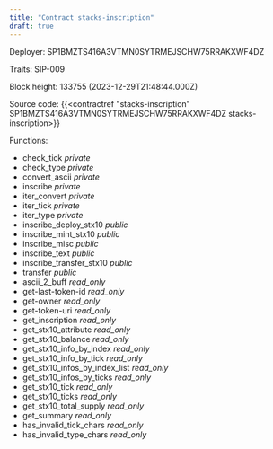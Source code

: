 ```yaml
---
title: "Contract stacks-inscription"
draft: true
---
```

Deployer: SP1BMZTS416A3VTMN0SYTRMEJSCHW75RRAKXWF4DZ

Traits:
SIP-009 



Block height: 133755 (2023-12-29T21:48:44.000Z)

Source code: {{<contractref "stacks-inscription" SP1BMZTS416A3VTMN0SYTRMEJSCHW75RRAKXWF4DZ stacks-inscription>}}

Functions:

* check_tick _private_
* check_type _private_
* convert_ascii _private_
* inscribe _private_
* iter_convert _private_
* iter_tick _private_
* iter_type _private_
* inscribe_deploy_stx10 _public_
* inscribe_mint_stx10 _public_
* inscribe_misc _public_
* inscribe_text _public_
* inscribe_transfer_stx10 _public_
* transfer _public_
* ascii_2_buff _read_only_
* get-last-token-id _read_only_
* get-owner _read_only_
* get-token-uri _read_only_
* get_inscription _read_only_
* get_stx10_attribute _read_only_
* get_stx10_balance _read_only_
* get_stx10_info_by_index _read_only_
* get_stx10_info_by_tick _read_only_
* get_stx10_infos_by_index_list _read_only_
* get_stx10_infos_by_ticks _read_only_
* get_stx10_tick _read_only_
* get_stx10_ticks _read_only_
* get_stx10_total_supply _read_only_
* get_summary _read_only_
* has_invalid_tick_chars _read_only_
* has_invalid_type_chars _read_only_

